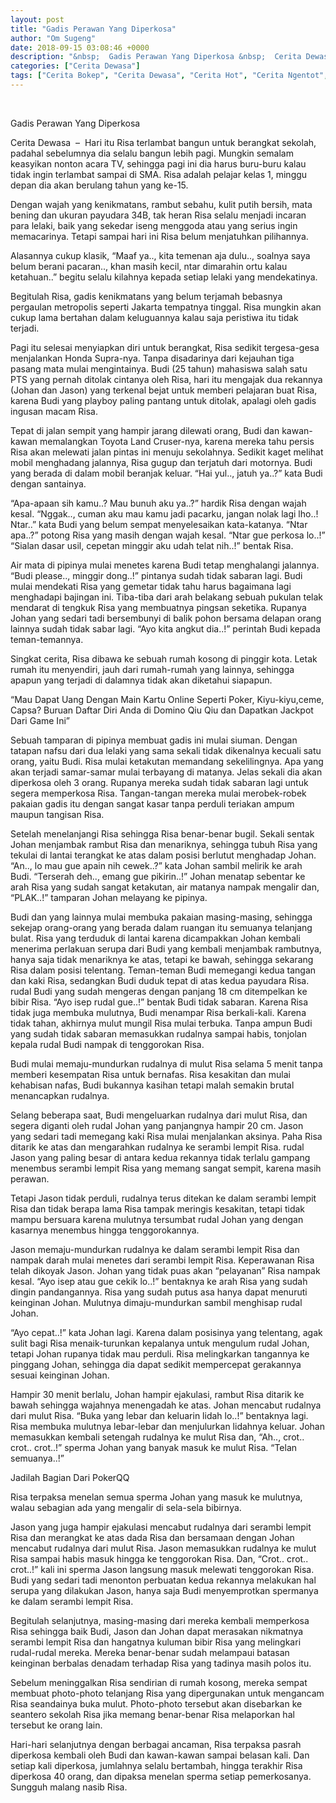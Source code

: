 ```yaml
---
layout: post
title: "Gadis Perawan Yang Diperkosa"
author: "Om Sugeng"
date: 2018-09-15 03:08:46 +0000
description: "&nbsp;  Gadis Perawan Yang Diperkosa &nbsp;  Cerita Dewasa \u00a0&#8211; \u00a0Hari itu Risa terlambat bangun untuk berangkat sekolah, padahal sebelumnya dia selalu bangun lebih pagi. Mungkin semalam keasyikan..."
categories: ["Cerita Dewasa"]
tags: ["Cerita Bokep", "Cerita Dewasa", "Cerita Hot", "Cerita Ngentot", "Cerita Porno"]
---
```


&nbsp;

Gadis Perawan Yang Diperkosa
&nbsp;

Cerita Dewasa  &#8211;  Hari itu Risa terlambat bangun untuk berangkat sekolah, padahal sebelumnya dia selalu bangun lebih pagi. Mungkin semalam keasyikan nonton acara TV, sehingga pagi ini dia harus buru-buru kalau tidak ingin terlambat sampai di SMA. Risa adalah pelajar kelas 1, minggu depan dia akan berulang tahun yang ke-15.

Dengan wajah yang kenikmatans, rambut sebahu, kulit putih bersih, mata bening dan ukuran payudara 34B, tak heran Risa selalu menjadi incaran para lelaki, baik yang sekedar iseng menggoda atau yang serius ingin memacarinya. Tetapi sampai hari ini Risa belum menjatuhkan pilihannya.

Alasannya cukup klasik, “Maaf ya.., kita temenan aja dulu.., soalnya saya belum berani pacaran.., khan masih kecil, ntar dimarahin ortu kalau ketahuan..” begitu selalu kilahnya kepada setiap lelaki yang mendekatinya.

Begitulah Risa, gadis kenikmatans yang belum terjamah bebasnya pergaulan metropolis seperti Jakarta tempatnya tinggal. Risa mungkin akan cukup lama bertahan dalam keluguannya kalau saja peristiwa itu tidak terjadi.

Pagi itu selesai menyiapkan diri untuk berangkat, Risa sedikit tergesa-gesa menjalankan Honda Supra-nya. Tanpa disadarinya dari kejauhan tiga pasang mata mulai mengintainya. Budi (25 tahun) mahasiswa salah satu PTS yang pernah ditolak cintanya oleh Risa, hari itu mengajak dua rekannya (Johan dan Jason) yang terkenal bejat untuk memberi pelajaran buat Risa, karena Budi yang playboy paling pantang untuk ditolak, apalagi oleh gadis ingusan macam Risa.

Tepat di jalan sempit yang hampir jarang dilewati orang, Budi dan kawan-kawan memalangkan Toyota Land Cruser-nya, karena mereka tahu persis Risa akan melewati jalan pintas ini menuju sekolahnya. Sedikit kaget melihat mobil menghadang jalannya, Risa gugup dan terjatuh dari motornya. Budi yang berada di dalam mobil beranjak keluar.
“Hai yul.., jatuh ya..?” kata Budi dengan santainya.

“Apa-apaan sih kamu..? Mau bunuh aku ya..?” hardik Risa dengan wajah kesal.
“Nggak.., cuman aku mau kamu jadi pacarku, jangan nolak lagi lho..! Ntar..” kata Budi yang belum sempat menyelesaikan kata-katanya.
“Ntar apa..?” potong Risa yang masih dengan wajah kesal.
“Ntar gue perkosa lo..!”
“Sialan dasar usil, cepetan minggir aku udah telat nih..!” bentak Risa.

Air mata di pipinya mulai menetes karena Budi tetap menghalangi jalannya.
“Budi please.., minggir dong..!” pintanya sudah tidak sabaran lagi.
Budi mulai mendekati Risa yang gemetar tidak tahu harus bagaimana lagi menghadapi bajingan ini. Tiba-tiba dari arah belakang sebuah pukulan telak mendarat di tengkuk Risa yang membuatnya pingsan seketika. Rupanya Johan yang sedari tadi bersembunyi di balik pohon bersama delapan orang lainnya sudah tidak sabar lagi.
“Ayo kita angkut dia..!” perintah Budi kepada teman-temannya.

Singkat cerita, Risa dibawa ke sebuah rumah kosong di pinggir kota. Letak rumah itu menyendiri, jauh dari rumah-rumah yang lainnya, sehingga apapun yang terjadi di dalamnya tidak akan diketahui siapapun.

&#8220;Mau Dapat Uang Dengan Main Kartu Online Seperti Poker, Kiyu-kiyu,ceme, Capsa? Buruan Daftar Diri Anda di Domino Qiu Qiu dan Dapatkan Jackpot Dari Game Ini&#8221;

Sebuah tamparan di pipinya membuat gadis ini mulai siuman. Dengan tatapan nafsu dari dua lelaki yang sama sekali tidak dikenalnya kecuali satu orang, yaitu Budi. Risa mulai ketakutan memandang sekelilingnya. Apa yang akan terjadi samar-samar mulai terbayang di matanya. Jelas sekali dia akan diperkosa oleh 3 orang. Rupanya mereka sudah tidak sabaran lagi untuk segera memperkosa Risa. Tangan-tangan mereka mulai merobek-robek pakaian gadis itu dengan sangat kasar tanpa perduli teriakan ampum maupun tangisan Risa.

Setelah menelanjangi Risa sehingga Risa benar-benar bugil. Sekali sentak Johan menjambak rambut Risa dan menariknya, sehingga tubuh Risa yang tekulai di lantai terangkat ke atas dalam posisi berlutut menghadap Johan.
“An.., lo mau gue apain nih cewek..?” kata Johan sambil melirik ke arah Budi.
“Terserah deh.., emang gue pikirin..!”
Johan menatap sebentar ke arah Risa yang sudah sangat ketakutan, air matanya nampak mengalir dan, “PLAK..!” tamparan Johan melayang ke pipinya.

Budi dan yang lainnya mulai membuka pakaian masing-masing, sehingga sekejap orang-orang yang berada dalam ruangan itu semuanya telanjang bulat. Risa yang terduduk di lantai karena dicampakkan Johan kembali menerima perlakuan serupa dari Budi yang kembali menjambak rambutnya, hanya saja tidak menariknya ke atas, tetapi ke bawah, sehingga sekarang Risa dalam posisi telentang. Teman-teman Budi memegangi kedua tangan dan kaki Risa, sedangkan Budi duduk tepat di atas kedua payudara Risa. rudal Budi yang sudah mengeras dengan panjang 18 cm ditempelkan ke bibir Risa.
“Ayo isep rudal gue..!” bentak Budi tidak sabaran.
Karena Risa tidak juga membuka mulutnya, Budi menampar Risa berkali-kali. Karena tidak tahan, akhirnya mulut mungil Risa mulai terbuka. Tanpa ampun Budi yang sudah tidak sabaran memasukkan rudalnya sampai habis, tonjolan kepala rudal Budi nampak di tenggorokan Risa.

Budi mulai memaju-mundurkan rudalnya di mulut Risa selama 5 menit tanpa memberi kesempatan Risa untuk bernafas. Risa kesakitan dan mulai kehabisan nafas, Budi bukannya kasihan tetapi malah semakin brutal menancapkan rudalnya.

Selang beberapa saat, Budi mengeluarkan rudalnya dari mulut Risa, dan segera diganti oleh rudal Johan yang panjangnya hampir 20 cm. Jason yang sedari tadi memegang kaki Risa mulai menjalankan aksinya. Paha Risa ditarik ke atas dan mengarahkan rudalnya ke serambi lempit Risa. rudal Jason yang paling besar di antara kedua rekannya tidak terlalu gampang menembus serambi lempit Risa yang memang sangat sempit, karena masih perawan.

Tetapi Jason tidak perduli, rudalnya terus ditekan ke dalam serambi lempit Risa dan tidak berapa lama Risa tampak meringis kesakitan, tetapi tidak mampu bersuara karena mulutnya tersumbat rudal Johan yang dengan kasarnya menembus hingga tenggorokannya.

Jason memaju-mundurkan rudalnya ke dalam serambi lempit Risa dan nampak darah mulai menetes dari serambi lempit Risa. Keperawanan Risa telah dikoyak Jason. Johan yang tidak puas akan “pelayanan” Risa nampak kesal.
“Ayo isep atau gue cekik lo..!” bentaknya ke arah Risa yang sudah dingin pandangannya.
Risa yang sudah putus asa hanya dapat menuruti keinginan Johan. Mulutnya dimaju-mundurkan sambil menghisap rudal Johan.

“Ayo cepat..!” kata Johan lagi.
Karena dalam posisinya yang telentang, agak sulit bagi Risa menaik-turunkan kepalanya untuk mengulum rudal Johan, tetapi Johan rupanya tidak mau perduli. Risa melingkarkan tangannya ke pinggang Johan, sehingga dia dapat sedikit mempercepat gerakannya sesuai keinginan Johan.

Hampir 30 menit berlalu, Johan hampir ejakulasi, rambut Risa ditarik ke bawah sehingga wajahnya menengadah ke atas. Johan mencabut rudalnya dari mulut Risa.
“Buka yang lebar dan keluarin lidah lo..!” bentaknya lagi.
Risa membuka mulutnya lebar-lebar dan menjulurkan lidahnya keluar. Johan memasukkan kembali setengah rudalnya ke mulut Risa dan, “Ah.., crot.. crot.. crot..!” sperma Johan yang banyak masuk ke mulut Risa.
“Telan semuanya..!”

Jadilah Bagian Dari PokerQQ

Risa terpaksa menelan semua sperma Johan yang masuk ke mulutnya, walau sebagian ada yang mengalir di sela-sela bibirnya.

Jason yang juga hampir ejakulasi mencabut rudalnya dari serambi lempit Risa dan merangkat ke atas dada Risa dan bersamaan dengan Johan mencabut rudalnya dari mulut Risa. Jason memasukkan rudalnya ke mulut Risa sampai habis masuk hingga ke tenggorokan Risa.
Dan, “Crot.. crot.. crot..!” kali ini sperma Jason langsung masuk melewati tenggorokan Risa.
Budi yang sedari tadi menonton perbuatan kedua rekannya melakukan hal serupa yang dilakukan Jason, hanya saja Budi menyemprotkan spermanya ke dalam serambi lempit Risa.

Begitulah selanjutnya, masing-masing dari mereka kembali memperkosa Risa sehingga baik Budi, Jason dan Johan dapat merasakan nikmatnya serambi lempit Risa dan hangatnya kuluman bibir Risa yang melingkari rudal-rudal mereka. Mereka benar-benar sudah melampaui batasan keinginan berbalas denadam terhadap Risa yang tadinya masih polos itu.

Sebelum meninggalkan Risa sendirian di rumah kosong, mereka sempat membuat photo-photo telanjang Risa yang dipergunakan untuk mengancam Risa seandainya buka mulut. Photo-photo tersebut akan disebarkan ke seantero sekolah Risa jika memang benar-benar Risa melaporkan hal tersebut ke orang lain.

Hari-hari selanjutnya dengan berbagai ancaman, Risa terpaksa pasrah diperkosa kembali oleh Budi dan kawan-kawan sampai belasan kali. Dan setiap kali diperkosa, jumlahnya selalu bertambah, hingga terakhir Risa diperkosa 40 orang, dan dipaksa menelan sperma setiap pemerkosanya. Sungguh malang nasib Risa.